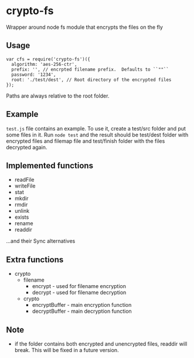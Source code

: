 # crypto-fs

Wrapper around node fs module that encrypts the files on the fly

## Usage

    var cfs = require('crypto-fs')({
      algorithm: 'aes-256-ctr',
      prefix: '', // encrpted filename prefix.  Defaults to ``""``
      password: '1234',
      root: './test/dest', // Root directory of the encrypted files
    });

Paths are always relative to the root folder.

## Example

``test.js`` file contains an example. To use it, create a test/src folder and put some files in it. Run ``node test`` and the result should be test/dest folder with encrypted files and filemap file and test/finish folder with the files decrypted again.

## Implemented functions

* readFile
* writeFile
* stat
* mkdir
* rmdir
* unlink
* exists
* rename
* readdir

...and their Sync alternatives

## Extra functions

* crypto
  * filename
    * encrypt - used for filename encryption
    * decrypt - used for filename decryption
  * crypto
    * encryptBuffer - main encryption function
    * decryptBuffer - main decryption function

## Note

* if the folder contains both encrypted and unencrypted files, readdir will break. This will be fixed in a future version.
